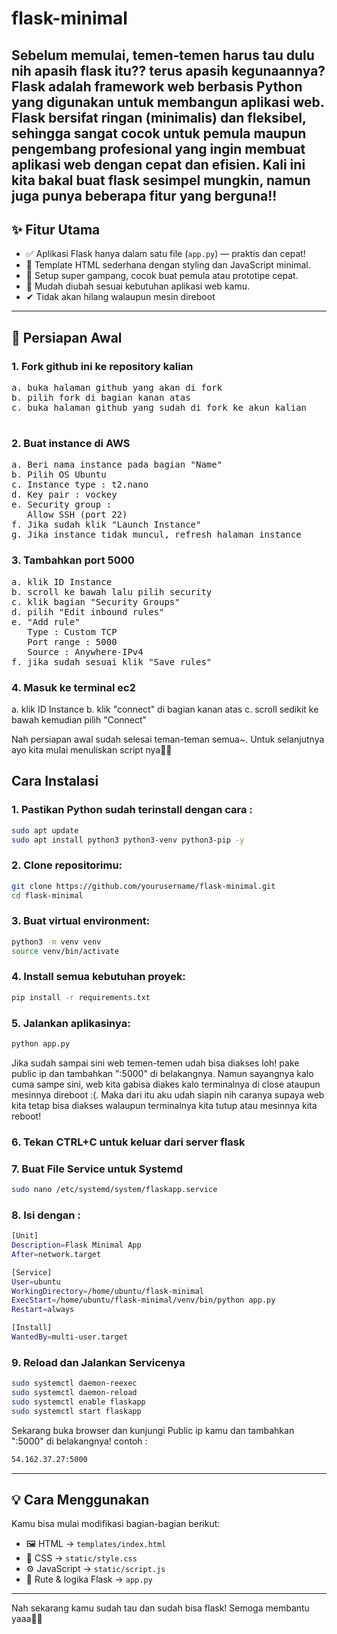 
# flask-minimal
Sebelum memulai, temen-temen harus tau dulu nih apasih flask itu?? terus apasih kegunaannya?
Flask adalah framework web berbasis Python yang digunakan untuk membangun aplikasi web. Flask bersifat ringan (minimalis) dan fleksibel, sehingga sangat cocok untuk pemula maupun pengembang profesional yang ingin membuat aplikasi web dengan cepat dan efisien.
Kali ini kita bakal buat flask sesimpel mungkin, namun juga punya beberapa fitur yang berguna!! 
---

## ✨ Fitur Utama

* ✅ Aplikasi Flask hanya dalam satu file (`app.py`) — praktis dan cepat!
* 🎨 Template HTML sederhana dengan styling dan JavaScript minimal.
* 🚀 Setup super gampang, cocok buat pemula atau prototipe cepat.
* 🔧 Mudah diubah sesuai kebutuhan aplikasi web kamu.
* ✔ Tidak akan hilang walaupun mesin direboot

---

## 🔧 Persiapan Awal
### 1. Fork github ini ke repository kalian
<pre>a. buka halaman github yang akan di fork
b. pilih fork di bagian kanan atas 
c. buka halaman github yang sudah di fork ke akun kalian
  </pre>
### 2. Buat instance di AWS 
<pre>a. Beri nama instance pada bagian "Name"
b. Pilih OS Ubuntu
c. Instance type : t2.nano
d. Key pair : vockey
e. Security group :
   Allow SSH (port 22)
f. Jika sudah klik "Launch Instance"
g. Jika instance tidak muncul, refresh halaman instance
</pre>
### 3. Tambahkan port 5000
<pre>a. klik ID Instance
b. scroll ke bawah lalu pilih security
c. klik bagian "Security Groups" 
d. pilih "Edit inbound rules"
e. "Add rule" 
   Type : Custom TCP 
   Port range : 5000
   Source : Anywhere-IPv4
f. jika sudah sesuai klik "Save rules"
</pre>
### 4. Masuk ke terminal ec2
a. klik ID Instance
b. klik "connect" di bagian kanan atas
c. scroll sedikit ke bawah kemudian pilih "Connect"

Nah persiapan awal sudah selesai teman-teman semua~. 
Untuk selanjutnya ayo kita mulai menuliskan script nya🎉🎉

## Cara Instalasi
### 1. Pastikan Python sudah terinstall dengan cara :

```bash
sudo apt update
sudo apt install python3 python3-venv python3-pip -y
```

### 2. Clone repositorimu:

   ```bash
   git clone https://github.com/yourusername/flask-minimal.git
   cd flask-minimal
   ```

### 3. Buat virtual environment:

   ```bash
   python3 -m venv venv
   source venv/bin/activate
   ```

### 4. Install semua kebutuhan proyek:

   ```bash
   pip install -r requirements.txt
   ```

### 5. Jalankan aplikasinya:

   ```bash
   python app.py
   ```

Jika sudah sampai sini web temen-temen udah bisa diakses loh! pake public ip dan tambahkan ":5000" di belakangnya. Namun sayangnya kalo cuma sampe sini, web kita gabisa diakes kalo terminalnya di close ataupun mesinnya direboot :(.
Maka dari itu aku udah siapin nih caranya supaya web kita tetap bisa diakses walaupun terminalnya kita tutup atau mesinnya kita reboot! 

### 6. Tekan CTRL+C untuk keluar dari server flask

### 7. Buat File Service untuk Systemd
```bash
sudo nano /etc/systemd/system/flaskapp.service
```
### 8. Isi dengan :
```bash
[Unit]
Description=Flask Minimal App
After=network.target

[Service]
User=ubuntu
WorkingDirectory=/home/ubuntu/flask-minimal
ExecStart=/home/ubuntu/flask-minimal/venv/bin/python app.py
Restart=always

[Install]
WantedBy=multi-user.target
```

### 9. Reload dan Jalankan Servicenya
```bash
sudo systemctl daemon-reexec
sudo systemctl daemon-reload
sudo systemctl enable flaskapp
sudo systemctl start flaskapp
```

Sekarang buka browser dan kunjungi Public ip kamu dan tambahkan ":5000" di belakangnya!
contoh :
```bash
54.162.37.27:5000
```
---

## 💡 Cara Menggunakan
Kamu bisa mulai modifikasi bagian-bagian berikut:

* 🖼 HTML → `templates/index.html`
* 🎨 CSS → `static/style.css`
* ⚙️ JavaScript → `static/script.js`
* 🔄 Rute & logika Flask → `app.py`
---
Nah sekarang kamu sudah tau dan sudah bisa flask!
Semoga membantu yaaa💞💞
